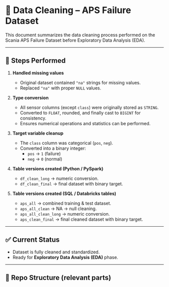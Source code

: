 # 🧹 Data Cleaning – APS Failure Dataset

This document summarizes the data cleaning process performed on the Scania APS Failure Dataset before Exploratory Data Analysis (EDA).

---

## 📌 Steps Performed

1. **Handled missing values**
   - Original dataset contained `"na"` strings for missing values.
   - Replaced `"na"` with proper `NULL` values.

2. **Type conversion**
   - All sensor columns (except `class`) were originally stored as `STRING`.
   - Converted to `FLOAT`, rounded, and finally cast to `BIGINT` for consistency.
   - Ensures numerical operations and statistics can be performed.

3. **Target variable cleanup**
   - The `class` column was categorical (`pos`, `neg`).
   - Converted into a binary integer:
     - `pos` → `1` (failure)
     - `neg` → `0` (normal)

4. **Table versions created (Python / PySpark)**
   - `df_clean_long` → numeric conversion.
   - `df_clean_final` → final dataset with binary target.

5. **Table versions created (SQL / Databricks tables)**
   - `aps_all` → combined training & test dataset.
   - `aps_all_clean` → NA → null cleaning.
   - `aps_all_clean_long` → numeric conversion.
   - `aps_clean_final` → final cleaned dataset with binary target.

---

## ✅ Current Status
- Dataset is fully cleaned and standardized.  
- Ready for **Exploratory Data Analysis (EDA)** phase.  

---

## 📂 Repo Structure (relevant parts)

